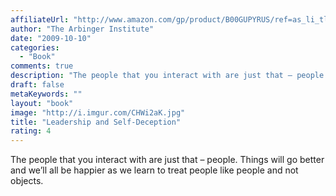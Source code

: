 ```yaml
---
affiliateUrl: "http://www.amazon.com/gp/product/B00GUPYRUS/ref=as_li_tl?ie=UTF8&camp=1789&creative=390957&creativeASIN=B00GUPYRUS&linkCode=as2&tag=jaktre-20&linkId=WW2ZG5ZCWYBEFYFQ"
author: "The Arbinger Institute"
date: "2009-10-10"
categories:
  - "Book"
comments: true
description: "The people that you interact with are just that – people. Things will go better and we’ll all be happier as we learn to treat people like people and n"
draft: false
metaKeywords: ""
layout: "book"
image: "http://i.imgur.com/CHWi2aK.jpg"
title: "Leadership and Self-Deception"
rating: 4
---
```


The people that you interact with are just that – people. Things will go better and we’ll all be happier as we learn to treat people like people and not objects.
